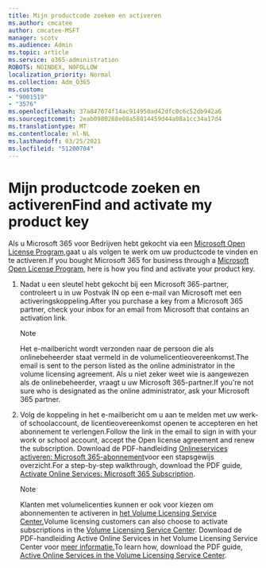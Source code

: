 ```yaml
---
title: Mijn productcode zoeken en activeren
ms.author: cmcatee
author: cmcatee-MSFT
manager: scotv
ms.audience: Admin
ms.topic: article
ms.service: o365-administration
ROBOTS: NOINDEX, NOFOLLOW
localization_priority: Normal
ms.collection: Adm_O365
ms.custom:
- "9001519"
- "3576"
ms.openlocfilehash: 37a847074f14ac914950ad42dfc0c6c52db942a6
ms.sourcegitcommit: 2eab0980268e08a58014459d44a08a1cc34a17d4
ms.translationtype: MT
ms.contentlocale: nl-NL
ms.lasthandoff: 03/25/2021
ms.locfileid: "51200704"
---
```

# <a name="find-and-activate-my-product-key"></a><span data-ttu-id="1cdcf-102">Mijn productcode zoeken en activeren</span><span class="sxs-lookup"><span data-stu-id="1cdcf-102">Find and activate my product key</span></span>

<span data-ttu-id="1cdcf-103">Als u Microsoft 365 voor Bedrijven hebt gekocht via een [Microsoft Open License Program,](https://go.microsoft.com/fwlink/p/?LinkID=613298)gaat u als volgen te werk om uw productcode te vinden en te activeren.</span><span class="sxs-lookup"><span data-stu-id="1cdcf-103">If you bought Microsoft 365 for business through a [Microsoft Open License Program](https://go.microsoft.com/fwlink/p/?LinkID=613298), here is how you find and activate your product key.</span></span>

1. <span data-ttu-id="1cdcf-104">Nadat u een sleutel hebt gekocht bij een Microsoft 365-partner, controleert u in uw Postvak IN op een e-mail van Microsoft met een activeringskoppeling.</span><span class="sxs-lookup"><span data-stu-id="1cdcf-104">After you purchase a key from a Microsoft 365 partner, check your inbox for an email from Microsoft that contains an activation link.</span></span>

    > [!NOTE]
    > <span data-ttu-id="1cdcf-105">Het e-mailbericht wordt verzonden naar de persoon die als onlinebeheerder staat vermeld in de volumelicentieovereenkomst.</span><span class="sxs-lookup"><span data-stu-id="1cdcf-105">The email is sent to the person listed as the online administrator in the volume licensing agreement.</span></span> <span data-ttu-id="1cdcf-106">Als u niet zeker weet wie is aangewezen als de onlinebeheerder, vraagt u uw Microsoft 365-partner.</span><span class="sxs-lookup"><span data-stu-id="1cdcf-106">If you're not sure who is designated as the online administrator, ask your Microsoft 365 partner.</span></span>
1. <span data-ttu-id="1cdcf-107">Volg de koppeling in het e-mailbericht om u aan te melden met uw werk- of schoolaccount, de licentieovereenkomst openen te accepteren en het abonnement te verlengen.</span><span class="sxs-lookup"><span data-stu-id="1cdcf-107">Follow the link in the email to sign in with your work or school account, accept the Open license agreement and renew the subscription.</span></span> <span data-ttu-id="1cdcf-108">Download de PDF-handleiding [Onlineservices activeren: Microsoft 365-abonnement](https://go.microsoft.com/fwlink/p/?LinkId=618100)voor een stapsgewijs overzicht.</span><span class="sxs-lookup"><span data-stu-id="1cdcf-108">For a step-by-step walkthrough, download the PDF guide, [Activate Online Services: Microsoft 365 Subscription](https://go.microsoft.com/fwlink/p/?LinkId=618100).</span></span>

    > [!NOTE]
    > <span data-ttu-id="1cdcf-109">Klanten met volumelicenties kunnen er ook voor kiezen om abonnementen te activeren in [het Volume Licensing Service Center.](https://go.microsoft.com/fwlink/p/?LinkID=282016)</span><span class="sxs-lookup"><span data-stu-id="1cdcf-109">Volume licensing customers can also choose to activate subscriptions in the [Volume Licensing Service Center](https://go.microsoft.com/fwlink/p/?LinkID=282016).</span></span> <span data-ttu-id="1cdcf-110">Download de PDF-handleiding Active Online Services in het Volume Licensing Service Center voor [meer informatie.](https://go.microsoft.com/fwlink/p/?LinkId=618096)</span><span class="sxs-lookup"><span data-stu-id="1cdcf-110">To learn how, download the PDF guide, [Active Online Services in the Volume Licensing Service Center](https://go.microsoft.com/fwlink/p/?LinkId=618096).</span></span>